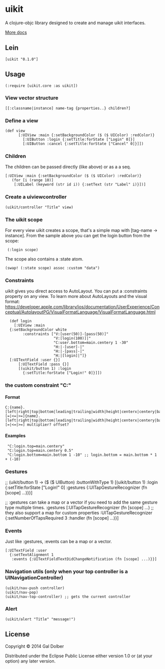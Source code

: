 # uikit

A clojure-objc library designed to create and manage uikit interfaces.

[More docs](https://rawgithub.com/galdolber/uikit/master/docs/uberdoc.html)

## Lein

	[uikit "0.1.0"]

## Usage

	(:require [uikit.core :as uikit])

### View vector structure

	[[:classname|instance] name-tag {properties..} children?]

### Define a view
   
	(def view 
          [:UIView :main {:setBackgroundColor ($ ($ UIColor) :redColor)}
            [:UIButton :login {:setTitle:forState ["Login" 0]}]
            [:UIButton :cancel {:setTitle:forState ["Cancel" 0]}]])
   	       

### Children

The children can be passed directly (like above) or as a a seq.

    [:UIView :main {:setBackgroundColor ($ ($ UIColor) :redColor)}
       (for [i (range 10)]
        [:UILabel (keyword (str id i)) {:setText (str "Label" i)}])]

### Create a uiviewcontroller
   
	(uikit/controller "Title" view)

### The uikit scope

For every view uikit creates a scope, that's a simple map with [tag-name -> instance]. 
From the sample above you can get the login button from the scope:

     (:login scope)

The scope also contains a :state atom.

    (swap! (:state scope) assoc :custom "data")

### Constraints

uikit gives you direct access to AutoLayout. You can put a :constraints property on any view.
To learn more about AutoLayouts and the visual format: https://developer.apple.com/library/ios/documentation/UserExperience/Conceptual/AutolayoutPG/VisualFormatLanguage/VisualFormatLanguage.html

      (def login
        [:UIView :main
   	  {:setBackgroundColor white
    	    :constraints ["V:[user(50)]-[pass(50)]"
                          "V:[login(100)]|"
                          "C:user.bottom=main.centery 1 -30"
                          "H:|-[user]-|"
                          "H:|-[pass]-|"
                          "H:|[login]|"]}
	  [:UITextField :user {}]
          [:UITextField :pass {}]
          [(uikit/button 1) :login
            {:setTitle:forState ["Login!" 0]}]])

### the custom constraint "C:"

#### Format

	C:{name}.[left|right|top|bottom|leading|trailing|width|height|centerx|centery|baseline][=|<=|>=]{name}.[left|right|top|bottom|leading|trailing|width|height|centerx|centery|baseline][=|<=|>=] multiplier? offset?

#### Examples

     "C:login.top=main.centery"
     "C:login.top=main.centery 0.5"
     "C:login.bottom=main.bottom 1 -10" ;; login.bottom = main.bottom * 1 + (-10)

### Gestures
   
   ;; (uikit/button 1) -> ($ ($ UIButton) :buttonWithType 1)
   [(uikit/button 1) :login   
    {:setTitle:forState ["Login!" 0]
     :gestures {:UITapGestureRecognizer (fn [scope] ...)}}]

   ;; :gestures can take a map or a vector if you need to add the same gesture type multiple times.
   :gestures [:UITapGestureRecognizer (fn [scope] ...)
   	      ;; they also support a map for custom properties
   	      :UITapGestureRecognizer {:setNumberOfTapsRequired 3
	      			       :handler (fn [scope] ...)}]

### Events

Just like :gestures, :events can be a map or a vector. 

    [:UITextField :user
      {:setTextAlignment 1
       :events {:UITextFieldTextDidChangeNotification (fn [scope] ...)}}]

### Navigation utils (only when your top controller is a UINavigationController)

    (uikit/nav-push controller)
    (uikit/nav-pop)
    (uikit/nav-top-controller) ;; gets the current controller

### Alert

	(uikit/alert "Title" "message!")

## License

Copyright © 2014 Gal Dolber

Distributed under the Eclipse Public License either version 1.0 or (at
your option) any later version.
